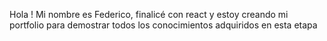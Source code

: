 Hola ! Mi nombre es Federico, finalicé con react y estoy creando mi portfolio para demostrar todos los conocimientos adquiridos en esta etapa
